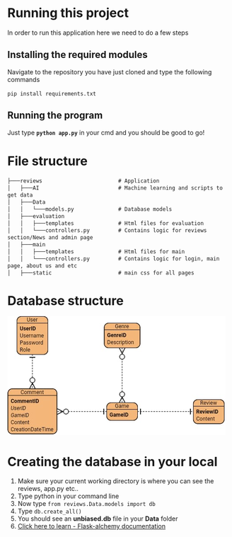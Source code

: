 # Running this project

In order to run this application here we need to do a few steps

## Installing the required modules

Navigate to the repository you have just cloned and type the following commands

`` pip install requirements.txt ``

## Running the program
Just type **``python app.py``** in your cmd and you should be good to go!

# File structure
````
├───reviews                        # Application
│   ├───AI                         # Machine learning and scripts to get data
│   ├───Data
│   │   └───models.py              # Database models 
│   ├───evaluation     
│   │   ├───templates              # Html files for evaluation
│   │   └───controllers.py         # Contains logic for reviews section/News and admin page
│   ├───main
│   │   ├───templates              # Html files for main
│   │   └───controllers.py         # Contains logic for login, main page, about us and etc
│   ├───static                     # main css for all pages
````

# Database structure
![Image](https://github.com/thenosewizard/unBiased/blob/master/Website/media/db.jfif)

# Creating the database in your local
1. Make sure your current working directory is where you can see the reviews, app.py etc..
2. Type python in your command line
3. Now type `from reviews.Data.models import db`
4. Type `db.create_all()`
5. You should see an __unbiased.db__ file in your __Data__ folder
6. [Click here to learn - Flask-alchemy documentation](https://flask-sqlalchemy.palletsprojects.com/en/2.x/)
